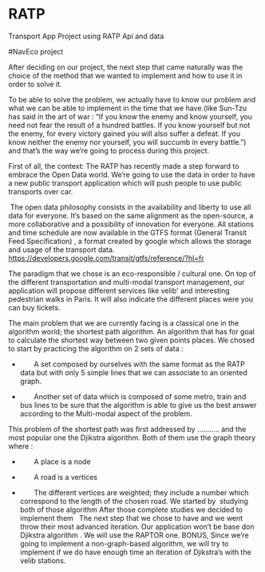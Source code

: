 # RATP
Transport App Project using RATP Api and data 

#NavEco project 

After deciding on our project, the next step that came naturally was the choice of the method that we wanted to implement and how to use it in order to solve it.

To be able to solve the problem, we actually have to know our problem and what we can be able to implement in the time that we have.(like Sun-Tzu has said in the art of war : “If you know the enemy and know yourself, you need not fear the result of a hundred battles. If you know yourself but not the enemy, for every victory gained you will also suffer a defeat. If you know neither the enemy nor yourself, you will succumb in every battle.”) and that’s the way we’re going to process during this project.


First of all, the context:
The RATP has recently made a step forward to embrace the Open Data world.
We’re going to use the data in order to have a new public transport application which will push people to use public transports over car.

 The open data philosophy consists in the availability and liberty to use all data for everyone.
It’s based on the same alignment as the open-source, a more collaborative and a possibility of innovation for everyone.
All stations and time schedule are now available in the GTFS format (General Transit Feed Specification) , a format created by google which allows the storage and usage of the transport data.  
https://developers.google.com/transit/gtfs/reference/?hl=fr

The paradigm that we chose is an eco-responsible / cultural one. On top of the different transportation and multi-modal transport management, our application will propose different services like velib' and interesting pedestrian walks in Paris. It will also indicate the different places were you can buy tickets. 


The main problem that we are currently facing is a classical one in the algorithm world; the shortest path algorithm.
An algorithm that has for goal to calculate the shortest way between two given points places.
We chosed to start by practicing the algorithm on 2 sets of data :

-        A set composed by ourselves with the same format as the RATP data but with only 5 simple lines that we can associate to  an oriented graph. 

-        Another set of data which is composed of some metro, train and bus lines to be sure that the algorithm is able to give us the best answer according to the Multi-modal aspect of the problem.

This problem of the shortest path was first addressed by ……….. and the most popular one the Djikstra algorithm.
Both of them use the graph theory where :
-        A place is a node
-        A road is a vertices

-        The different vertices are weighted; they include a number which correspond to the length of the chosen road.
We started by  studying both of those algorithm
After those complete studies we decided to implement them
  The next step that we chose to have and we went throw their most advanced iteration.
Our application won’t be base don Djikstra algorithm . We will use the RAPTOR one.
BONUS, Since we’re going to implement a non-graph-based algorithm, we will try to implement if we do have enough time an iteration of Djikstra’s with the velib stations.
